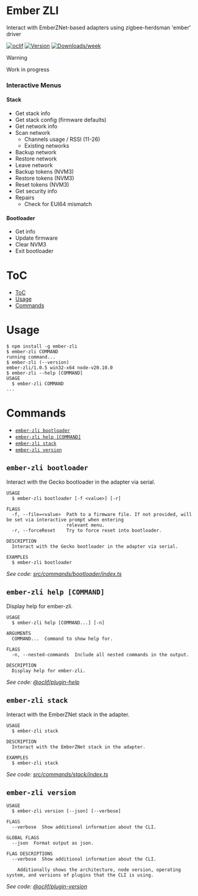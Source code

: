 Ember ZLI
=================

Interact with EmberZNet-based adapters using zigbee-herdsman 'ember' driver

[![oclif](https://img.shields.io/badge/cli-oclif-brightgreen.svg)](https://oclif.io)
[![Version](https://img.shields.io/npm/v/ember-zli.svg)](https://npmjs.org/package/ember-zli)
[![Downloads/week](https://img.shields.io/npm/dw/ember-zli.svg)](https://npmjs.org/package/ember-zli)

> [!WARNING] 
> Work in progress

### Interactive Menus

#### Stack

- Get stack info
- Get stack config (firmware defaults)
- Get network info
- Scan network
  - Channels usage / RSSI (11-26)
  - Existing networks
- Backup network
- Restore network
- Leave network
- Backup tokens (NVM3)
- Restore tokens (NVM3)
- Reset tokens (NVM3)
- Get security info
- Repairs
  - Check for EUI64 mismatch

#### Bootloader

- Get info
- Update firmware
- Clear NVM3
- Exit bootloader

# ToC

<!-- toc -->
* [ToC](#toc)
* [Usage](#usage)
* [Commands](#commands)
<!-- tocstop -->
# Usage
<!-- usage -->
```sh-session
$ npm install -g ember-zli
$ ember-zli COMMAND
running command...
$ ember-zli (--version)
ember-zli/1.0.5 win32-x64 node-v20.10.0
$ ember-zli --help [COMMAND]
USAGE
  $ ember-zli COMMAND
...
```
<!-- usagestop -->
# Commands
<!-- commands -->
* [`ember-zli bootloader`](#ember-zli-bootloader)
* [`ember-zli help [COMMAND]`](#ember-zli-help-command)
* [`ember-zli stack`](#ember-zli-stack)
* [`ember-zli version`](#ember-zli-version)

## `ember-zli bootloader`

Interact with the Gecko bootloader in the adapter via serial.

```
USAGE
  $ ember-zli bootloader [-f <value>] [-r]

FLAGS
  -f, --file=<value>  Path to a firmware file. If not provided, will be set via interactive prompt when entering
                      relevant menu.
  -r, --forceReset    Try to force reset into bootloader.

DESCRIPTION
  Interact with the Gecko bootloader in the adapter via serial.

EXAMPLES
  $ ember-zli bootloader
```

_See code: [src/commands/bootloader/index.ts](https://github.com/Nerivec/ember-zli/blob/v1.0.5/src/commands/bootloader/index.ts)_

## `ember-zli help [COMMAND]`

Display help for ember-zli.

```
USAGE
  $ ember-zli help [COMMAND...] [-n]

ARGUMENTS
  COMMAND...  Command to show help for.

FLAGS
  -n, --nested-commands  Include all nested commands in the output.

DESCRIPTION
  Display help for ember-zli.
```

_See code: [@oclif/plugin-help](https://github.com/oclif/plugin-help/blob/v6.0.22/src/commands/help.ts)_

## `ember-zli stack`

Interact with the EmberZNet stack in the adapter.

```
USAGE
  $ ember-zli stack

DESCRIPTION
  Interact with the EmberZNet stack in the adapter.

EXAMPLES
  $ ember-zli stack
```

_See code: [src/commands/stack/index.ts](https://github.com/Nerivec/ember-zli/blob/v1.0.5/src/commands/stack/index.ts)_

## `ember-zli version`

```
USAGE
  $ ember-zli version [--json] [--verbose]

FLAGS
  --verbose  Show additional information about the CLI.

GLOBAL FLAGS
  --json  Format output as json.

FLAG DESCRIPTIONS
  --verbose  Show additional information about the CLI.

    Additionally shows the architecture, node version, operating system, and versions of plugins that the CLI is using.
```

_See code: [@oclif/plugin-version](https://github.com/oclif/plugin-version/blob/v2.1.2/src/commands/version.ts)_
<!-- commandsstop -->
